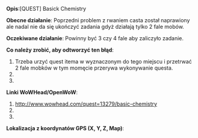 [//]: # (****************************************************************)
[//]: # (** NIE USUWAJ TEGO SZABLONU, ALBO TWÓJ STYL ZOSTANIE USUNIĘTY **)
[//]: # (****************************************************************)

**Opis**:[QUEST] Basick Chemistry

**Obecne działanie**: Poprzedni problem z rwaniem casta został naprawiony ale nadal nie da się ukończyć zadania gdyż działają tylko 2 fale mobów.

**Oczekiwane działanie**: Powinny być 3 czy 4 fale aby zaliczyło zadanie.

**Co należy zrobić, aby odtworzyć ten błąd**:

1. Trzeba urzyć quest itema w wyznaczonym do tego miejscu i przetrwać 2 fale mobków w tym momęcie przerywa wykonywanie questa.
2. 
3. 

**Linki WoWHead/OpenWoW**:

1. http://www.wowhead.com/quest=13279/basic-chemistry
2. 
3. 

**Lokalizacja z koordynatów GPS (X, Y, Z, Map)**:
